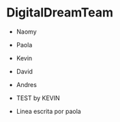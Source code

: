 # DigitalDreamTeam

- Naomy
- Paola
- Kevin
- David
- Andres

- TEST by KEVIN
- Linea escrita por paola
